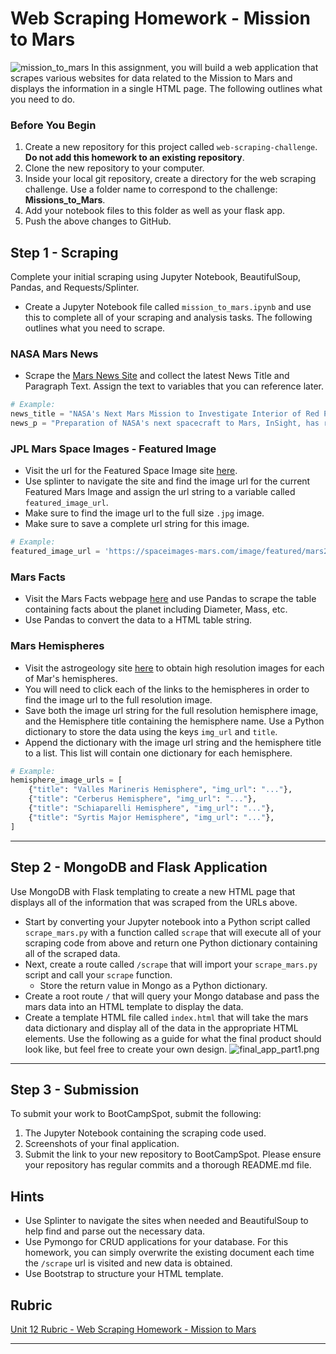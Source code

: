 # Web Scraping Homework - Mission to Mars
![mission_to_mars](Images/mission_to_mars.png)
In this assignment, you will build a web application that scrapes various websites for data related to the Mission to Mars and displays the information in a single HTML page. The following outlines what you need to do.
### Before You Begin
1. Create a new repository for this project called `web-scraping-challenge`. **Do not add this homework to an existing repository**.
2. Clone the new repository to your computer.
3. Inside your local git repository, create a directory for the web scraping challenge. Use a folder name to correspond to the challenge: **Missions_to_Mars**.
4. Add your notebook files to this folder as well as your flask app.
5. Push the above changes to GitHub.
## Step 1 - Scraping
Complete your initial scraping using Jupyter Notebook, BeautifulSoup, Pandas, and Requests/Splinter.
* Create a Jupyter Notebook file called `mission_to_mars.ipynb` and use this to complete all of your scraping and analysis tasks. The following outlines what you need to scrape.
### NASA Mars News
* Scrape the [Mars News Site](https://redplanetscience.com/) and collect the latest News Title and Paragraph Text. Assign the text to variables that you can reference later.
```python
# Example:
news_title = "NASA's Next Mars Mission to Investigate Interior of Red Planet"
news_p = "Preparation of NASA's next spacecraft to Mars, InSight, has ramped up this summer, on course for launch next May from Vandenberg Air Force Base in central California -- the first interplanetary launch in history from America's West Coast."
```
### JPL Mars Space Images - Featured Image
* Visit the url for the Featured Space Image site [here](https://spaceimages-mars.com).
* Use splinter to navigate the site and find the image url for the current Featured Mars Image and assign the url string to a variable called `featured_image_url`.
* Make sure to find the image url to the full size `.jpg` image.
* Make sure to save a complete url string for this image.
```python
# Example:
featured_image_url = 'https://spaceimages-mars.com/image/featured/mars2.jpg'
```
### Mars Facts
* Visit the Mars Facts webpage [here](https://galaxyfacts-mars.com) and use Pandas to scrape the table containing facts about the planet including Diameter, Mass, etc.
* Use Pandas to convert the data to a HTML table string.
### Mars Hemispheres
* Visit the astrogeology site [here](https://marshemispheres.com/) to obtain high resolution images for each of Mar's hemispheres.
* You will need to click each of the links to the hemispheres in order to find the image url to the full resolution image.
* Save both the image url string for the full resolution hemisphere image, and the Hemisphere title containing the hemisphere name. Use a Python dictionary to store the data using the keys `img_url` and `title`.
* Append the dictionary with the image url string and the hemisphere title to a list. This list will contain one dictionary for each hemisphere.
```python
# Example:
hemisphere_image_urls = [
    {"title": "Valles Marineris Hemisphere", "img_url": "..."},
    {"title": "Cerberus Hemisphere", "img_url": "..."},
    {"title": "Schiaparelli Hemisphere", "img_url": "..."},
    {"title": "Syrtis Major Hemisphere", "img_url": "..."},
]
```
- - -
## Step 2 - MongoDB and Flask Application
Use MongoDB with Flask templating to create a new HTML page that displays all of the information that was scraped from the URLs above.
* Start by converting your Jupyter notebook into a Python script called `scrape_mars.py` with a function called `scrape` that will execute all of your scraping code from above and return one Python dictionary containing all of the scraped data.
* Next, create a route called `/scrape` that will import your `scrape_mars.py` script and call your `scrape` function.
  * Store the return value in Mongo as a Python dictionary.
* Create a root route `/` that will query your Mongo database and pass the mars data into an HTML template to display the data.
* Create a template HTML file called `index.html` that will take the mars data dictionary and display all of the data in the appropriate HTML elements. Use the following as a guide for what the final product should look like, but feel free to create your own design.
![final_app_part1.png](Images/final_app.png)
- - -
## Step 3 - Submission
To submit your work to BootCampSpot, submit the following:
1. The Jupyter Notebook containing the scraping code used.
2. Screenshots of your final application.
3. Submit the link to your new repository to BootCampSpot. Please ensure your repository has regular commits and a thorough README.md file.
## Hints
* Use Splinter to navigate the sites when needed and BeautifulSoup to help find and parse out the necessary data.
* Use Pymongo for CRUD applications for your database. For this homework, you can simply overwrite the existing document each time the `/scrape` url is visited and new data is obtained.
* Use Bootstrap to structure your HTML template.
## Rubric
[Unit 12 Rubric - Web Scraping Homework - Mission to Mars](https://docs.google.com/document/d/1paGEIFS5yp2VQu6G8F45B4uj1t1t29zL73KEQrD0xpo/edit?usp=sharing)
- - -
